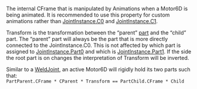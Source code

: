 The internal CFrame that is manipulated by Animations when a Motor6D is being animated. It is recommended to use this property for custom animations rather than [JointInstance.C0](https://developer.roblox.com/en-us/api-reference/property/JointInstance/C0) and [JointInstance.C1](https://developer.roblox.com/en-us/api-reference/property/JointInstance/C1).

Transform is the transformation between the “parent” [part](https://developer.roblox.com/en-us/api-reference/class/BasePart) and the “child” part. The “parent” part will always be the part that is more directly connected to the JointInstance.C0. This is not affected by which part is assigned to [JointInstance.Part0](https://developer.roblox.com/en-us/api-reference/property/JointInstance/Part0) and which is [JointInstance.Part1](https://developer.roblox.com/en-us/api-reference/property/JointInstance/Part1). If the side the root part is on changes the interpretation of Transform will be inverted.

Similar to a [WeldJoint](https://developer.roblox.com/en-us/articles/Weld), an active Motor6D will rigidly hold its two parts such that:  
`PartParent.CFrame * CParent * Transform == PartChild.CFrame * Child`